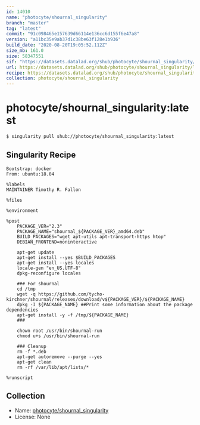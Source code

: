 ```yaml
---
id: 14010
name: "photocyte/shournal_singularity"
branch: "master"
tag: "latest"
commit: "91c098465e157639d66114e136cc6d155f6e47a8"
version: "a11bc35e9ab37d1c38be63f128e1b936"
build_date: "2020-08-20T19:05:52.112Z"
size_mb: 161.0
size: 58347551
sif: "https://datasets.datalad.org/shub/photocyte/shournal_singularity/latest/2020-08-20-91c09846-a11bc35e/a11bc35e9ab37d1c38be63f128e1b936.sif"
url: https://datasets.datalad.org/shub/photocyte/shournal_singularity/latest/2020-08-20-91c09846-a11bc35e/
recipe: https://datasets.datalad.org/shub/photocyte/shournal_singularity/latest/2020-08-20-91c09846-a11bc35e/Singularity
collection: photocyte/shournal_singularity
---
```


# photocyte/shournal_singularity:latest

```bash
$ singularity pull shub://photocyte/shournal_singularity:latest
```

## Singularity Recipe

```singularity
Bootstrap: docker
From: ubuntu:18.04

%labels
MAINTAINER Timothy R. Fallon 

%files

%environment

%post
    PACKAGE_VER="2.3"
    PACKAGE_NAME="shournal_${PACKAGE_VER}_amd64.deb"
    BUILD_PACKAGES="wget apt-utils apt-transport-https htop"
    DEBIAN_FRONTEND=noninteractive

    apt-get update
    apt-get install --yes $BUILD_PACKAGES
    apt-get install --yes locales
    locale-gen "en_US.UTF-8"
    dpkg-reconfigure locales
    
    ### For shournal
    cd /tmp
    wget -q https://github.com/tycho-kirchner/shournal/releases/download/v${PACKAGE_VER}/${PACKAGE_NAME}
    dpkg -I ${PACKAGE_NAME} ##Print some information about the package dependencies
    apt-get install -y -f /tmp/${PACKAGE_NAME}
    ###
    
    chown root /usr/bin/shournal-run
    chmod u+s /usr/bin/shournal-run      
  
    ### Cleanup
    rm -f *.deb
    apt-get autoremove --purge --yes
    apt-get clean
    rm -rf /var/lib/apt/lists/*
    
%runscript
```

## Collection

 - Name: [photocyte/shournal_singularity](https://github.com/photocyte/shournal_singularity)
 - License: None

